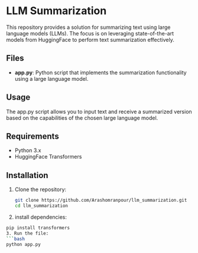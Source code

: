 # LLM Summarization

This repository provides a solution for summarizing text using large language models (LLMs). The focus is on leveraging state-of-the-art models from HuggingFace to perform text summarization effectively.

## Files

- **app.py**: Python script that implements the summarization functionality using a large language model.

## Usage
The app.py script allows you to input text and receive a summarized version based on the capabilities of the chosen large language model.
## Requirements

- Python 3.x
- HuggingFace Transformers

## Installation

1. Clone the repository:
   ```bash
   git clone https://github.com/Arashomranpour/llm_summarization.git
   cd llm_summarization
2. install dependencies:
  ```bash
  pip install transformers
3. Run the file:
  ```bash
  python app.py
